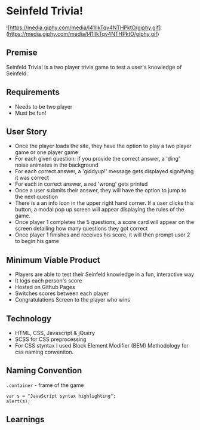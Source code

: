 # Seinfeld Trivia!
![https://media.giphy.com/media/l41lIkTqv4NTHPktO/giphy.gif] (https://media.giphy.com/media/l41lIkTqv4NTHPktO/giphy.gif)

## Premise

Seinfeld Trivia! is a two player trivia game to test a user's knowledge of Seinfeld. 

## Requirements
- Needs to be two player
- Must be fun!

## User Story
- Once the player loads the site, they have the option to play a two player game or one player game 
- For each given question: if you provide the correct answer, a 'ding' noise animates in the background
- For each correct answer, a 'giddyup!' message gets displayed signifying it was correct
- For each in correct answer, a red 'wrong' gets printed
- Once a user submits their answer, they will have the option to jump to the next question
- There is a an info icon in the upper right hand corner. If a user clicks this button, a modal pop up screen will appear displaying the rules of the game.
- Once player 1 completes the 5 questions, a score card will appear on the screen detailing how many questions they got correct
- Once player 1 finishes and receives his score, it will then prompt user 2 to begin his game

## Minimum Viable Product
- Players are able to test their Seinfeld knowledge in a fun, interactive way
- It logs each person's score
- Hosted on Github Pages
- Switches scores between each player
- Congratulations Screen to the player who wins

## Technology
- HTML, CSS, Javascript & jQuery
- SCSS for CSS preprocessing
- For CSS styntax I used Block Element Modifier (BEM) Methodology for css naming conveniton. 

## Naming Convention

` .container ` - frame of the game

```
var s = "JavaScript syntax highlighting";
alert(s);
```

## Learnings 